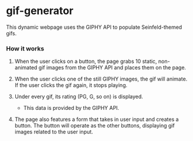 # gif-generator

This dynamic webpage uses the GIPHY API to populate Seinfeld-themed gifs.


### How it works

1. When the user clicks on a button, the page grabs 10 static, non-animated gif images from the GIPHY API and places them on the page. 

2. When the user clicks one of the still GIPHY images, the gif will animate. If the user clicks the gif again, it stops playing.

3. Under every gif, its rating (PG, G, so on) is displayed. 

   * This data is provided by the GIPHY API.

4. The page also features a form that takes in user input and creates a button. The button will operate as the other buttons, displaying gif images related to the user input.
